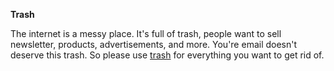 **Trash**

The internet is a messy place. It's full of trash, people want to sell newsletter, products, advertisements, and more. You're email doesn't deserve this trash. So please use [trash](https://trash.company) for everything you want to get rid of.
